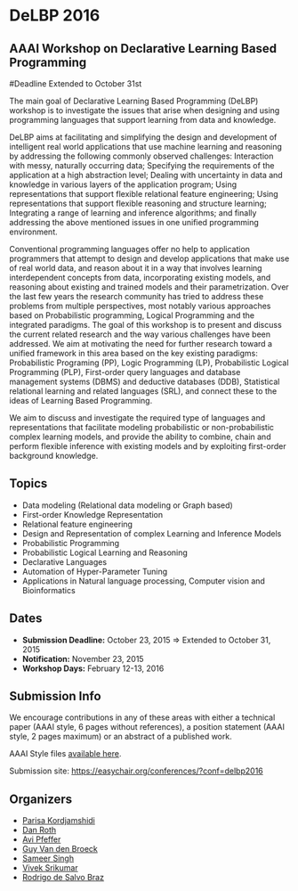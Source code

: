 # DeLBP 2016
## AAAI Workshop on Declarative Learning Based Programming
 #Deadline Extended to October 31st

The main goal of Declarative Learning Based Programming (DeLBP) workshop is to investigate the issues that arise when designing and using programming languages that support learning from data and knowledge. 

DeLBP aims at facilitating and simplifying the design and development of intelligent real world applications that use machine learning and reasoning by addressing the following commonly observed challenges:
Interaction with messy, naturally occurring data; Specifying the requirements of the application at a high abstraction level; Dealing with uncertainty in data and knowledge in various layers of the application program; Using representations that support flexible relational feature engineering; Using representations that support flexible reasoning and structure learning; Integrating a range of learning and inference algorithms; and finally addressing the above mentioned issues in one unified programming environment.

Conventional programming languages offer no help to application programmers that attempt to design and develop applications that make use of real world data, and reason about it in a way that involves learning interdependent concepts from data, incorporating existing models, and reasoning about existing and trained models and their parametrization. Over the last few years the research community has tried to address these problems from multiple perspectives, most notably various approaches based on Probabilistic programming, Logical Programming and the integrated paradigms. The goal of this workshop is to present and discuss the current related research and the way various challenges have been addressed. We aim at motivating the need for further research toward a unified framework in this area based on the key existing paradigms: 
Probabilistic Programing (PP),  Logic Programming (LP),  Probabilistic Logical Programming (PLP),  First-order query languages and database management systems (DBMS) and deductive databases (DDB),  Statistical relational learning and related languages (SRL), and connect these to the ideas of Learning Based Programming.  

We aim to discuss and investigate the required type of languages and representations that facilitate modeling probabilistic or non-probabilistic complex learning models, and provide the ability to combine, chain and perform flexible inference with existing models and by exploiting first-order background knowledge.

## Topics
- Data modeling (Relational data modeling or Graph based)
- First-order Knowledge Representation
- Relational feature engineering
- Design and Representation of complex Learning and Inference Models 
- Probabilistic Programming 
- Probabilistic Logical Learning and Reasoning
- Declarative Languages
- Automation of Hyper-Parameter Tuning 
- Applications in Natural language processing, Computer vision and Bioinformatics

## Dates
- **Submission Deadline:** October 23, 2015 => Extended to October 31, 2015   
- **Notification:** November 23, 2015
- **Workshop Days:** February 12-13, 2016

## Submission Info
We encourage contributions in any of these areas with either a technical paper (AAAI style, 6 pages without references), a position statement (AAAI style, 2 pages maximum) or an abstract of a published work.

AAAI Style files [available here](http://www.aaai.org/Publications/Templates/AuthorKit.zip).

Submission site: https://easychair.org/conferences/?conf=delbp2016 

## Organizers
- [Parisa Kordjamshidi](http://people.cs.kuleuven.be/~parisa.kordjamshidi/)
- [Dan Roth](http://people.cs.kuleuven.be/~parisa.kordjamshidi/)
- [Avi Pfeffer](http://www.gelberpfeffer.net/avi)
- [Guy Van den Broeck](http://people.cs.kuleuven.be/~guy.vandenbroeck/)
- [Sameer Singh](http://sameersingh.org)
- [Vivek Srikumar](http://svivek.com/)
- [Rodrigo de Salvo Braz](http://www.ai.sri.com/~braz/)
